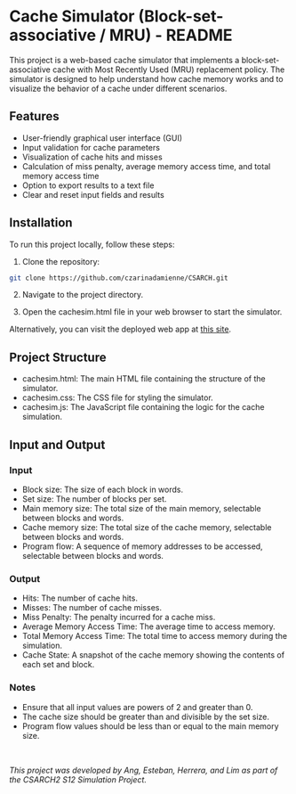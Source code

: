 # Cache Simulator (Block-set-associative / MRU) - README
This project is a web-based cache simulator that implements a block-set-associative cache with Most Recently Used (MRU) replacement policy. The simulator is designed to help understand how cache memory works and to visualize the behavior of a cache under different scenarios.

## Features
- User-friendly graphical user interface (GUI)
- Input validation for cache parameters
- Visualization of cache hits and misses
- Calculation of miss penalty, average memory access time, and total memory access time
- Option to export results to a text file
- Clear and reset input fields and results

## Installation
To run this project locally, follow these steps:

1. Clone the repository:
```bash
git clone https://github.com/czarinadamienne/CSARCH.git
```
2. Navigate to the project directory.
 
3. Open the cachesim.html file in your web browser to start the simulator.

Alternatively, you can visit the deployed web app at [this site](https://cachesimbsamru.onrender.com/).

## Project Structure
- cachesim.html: The main HTML file containing the structure of the simulator.
- cachesim.css: The CSS file for styling the simulator.
- cachesim.js: The JavaScript file containing the logic for the cache simulation.

## Input and Output
### Input
- Block size: The size of each block in words.
- Set size: The number of blocks per set.
- Main memory size: The total size of the main memory, selectable between blocks and words.
- Cache memory size: The total size of the cache memory, selectable between blocks and words.
- Program flow: A sequence of memory addresses to be accessed, selectable between blocks and words.

### Output
- Hits: The number of cache hits.
- Misses: The number of cache misses.
- Miss Penalty: The penalty incurred for a cache miss.
- Average Memory Access Time: The average time to access memory.
- Total Memory Access Time: The total time to access memory during the simulation.
- Cache State: A snapshot of the cache memory showing the contents of each set and block.

### Notes
- Ensure that all input values are powers of 2 and greater than 0.
- The cache size should be greater than and divisible by the set size.
- Program flow values should be less than or equal to the main memory size.    


<br>



*This project was developed by Ang, Esteban, Herrera, and Lim as part of the CSARCH2 S12 Simulation Project.*
